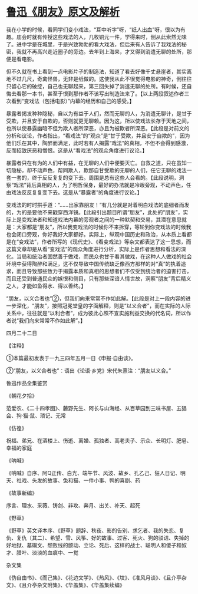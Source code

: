 # [鲁迅《朋友》原文及解析](https://www.vrrw.net/wx/8448.html)

我在小学的时候，看同学们变小戏法，“耳中听字”呀，“纸人出血”呀，很以为有趣。庙会时就有传授这些戏法的人，几枚铜元一件，学得来时，倒从此索然无味了。进中学是在城里，于是兴致勃勃的看大戏法，但后来有人告诉了我戏法的秘密，我就不再高兴走近圈子的旁边。去年到上海来，才又得到消遣无聊的处所，那便是看电影。



但不久就在书上看到一点电影片子的制造法，知道了看去好像千丈悬崖者，其实离地不过几尺，奇禽怪兽，无非是纸做的。这使我从此不很觉得电影的神奇，倒往往只留心它的破绽，自己也无聊起来，第三回失掉了消遣无聊的处所。有时候，还自悔去看那一本书，甚至于恨到那作者不该写出制造法来了。【以上两段叙述作者三次看到“变戏法（包括电影）”内幕的经历和自己的感受。】

暴露者揭发种种隐秘，自以为有益于人们，然而无聊的人，为消遣无聊计，是甘于受欺，并且安于自欺的，否则就更无聊赖。因为这，所以使戏法长存于天地之间，也所以使暴露幽暗不但为欺人者所深恶，亦且为被欺者所深恶。【此段是对前文的分析和议论，作者指出，“看戏法”的“观众”是“甘于受欺，并且安于自欺的”，因为他们乐在其中，陶醉而满足，此时若有人揭露“戏法”的真相，不但不会得到感激，反而招致厌恶和憎恨。这是从“看戏法”的观众角度进行议论。】

暴露者只在有为的人们中有益，在无聊的人们中便要灭亡。自救之道，只在虽知一切隐秘，却不动声色，帮同欺人，欺那自甘受欺的无聊的人们，任它无聊的戏法一套一套的，终于反反复复的变下去。周围是总有这些人会看的。【此段说明，洞察“戏法”背后真相的人，为了明哲保身，最好的办法就是冷眼旁观，不动声色，任由戏法反反复复变下去。这是从“暴露者”的角度进行议论。】

变戏法的时时拱手道：“……出家靠朋友！”有几分就是对着明白戏法的底细者而发的，为的是要他不来戳穿西洋镜。【此段引出题目所谓“朋友”，此处的“朋友”，实际上是变戏法者和知道戏法内幕的旁观者之间的一种默契和交易，其潜在意思就是：大家都是“朋友”，所以我变戏法的时候你不来拆穿，等轮到你变戏法的时候我也会闭口旁观，你好我好大家都好。实际上，纵观中国历史和政治，从本质上看都是在“变戏法”，作者所写的《现代史》、《看变戏法》等杂文都表达了这一思想，而这篇文章却是从看“变戏法”的观众角度进行分析，实际上是作者思想和看法的深化。当局和统治者固然善于做戏，而民众也甘于看其做戏，在这种人人做戏的社会环境中获得陶醉和满足，这不仅导致中国传统缺乏像西方那样的对“真”的执着追求，而且导致那些致力于揭露本质和真相的思想者们不仅受到统治者的迫害打击，而且还受到普通民众的嫉恨和侧目，只有那些深谙人情世故，洞察“朋友”背后精义之人，才能如鱼得水、得以善终。】

“朋友，以义合者也”②，但我们向来常常不作如此解。【此段是对上一段内容的进一步深化，“朋友”，按照冠冕堂皇的字面解释，则是“以义合者”，而在实际的人际关系中，往往就是“以利合者”，成为彼此心照不宣实施利益交换的代名词，所以作者说“我们向来常常不作如此解”。】

四月二十二日





【注释】

①本篇最初发表于一九三四年五月一日《申报·自由谈》。

②“朋友，以义合者也”：语出《论语·乡党》宋代朱熹注：“朋友以义合。”

鲁迅作品全集鉴赏

《朝花夕拾》

范爱农、《二十四孝图》、藤野先生、阿长与山海经、从百草园到三味书屋、五猖会、狗·猫·鼠、琐记、无常

《仿徨》

祝福、弟兄、在酒楼上、伤逝、离婚、孤独者、高老夫子、示众、长明灯、肥皂、幸福的家庭

《呐喊》

《呐喊》自序、阿Q正传、白光、端午节、风波、故乡、孔乙己、狂人日记、明天、社戏、头发的故事、兔和猫、一件小事、鸭的喜剧、药

《故事新编》

序言、理水、采薇、铸剑、非攻、奔月、出关、补天、起死

《野草》

《野草》英文译本序、《野草》题辞、秋夜、影的告别、求乞者、我的失恋、复仇、复仇〔其二〕、希望、雪、风筝、好的故事、过客、死火、狗的驳诘、失掉的好地狱、墓碣文、颓败线的颤动、立论、死后、这样的战士、聪明人和傻子和奴才、腊叶、淡淡的血痕中、一觉

杂文集

《伪自由书》、《而己集》、《花边文学》、《热风》、《坟》、《准风月谈》、《且介亭杂文》、《且介亭杂文附集》、《华盖集》、《华盖集续编》

